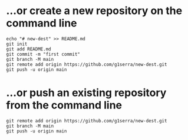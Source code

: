 # …or create a new repository on the command line
```
echo "# new-dest" >> README.md
git init
git add README.md
git commit -m "first commit"
git branch -M main
git remote add origin https://github.com/g1serra/new-dest.git
git push -u origin main
```
# …or push an existing repository from the command line
```
git remote add origin https://github.com/g1serra/new-dest.git
git branch -M main
git push -u origin main
```
